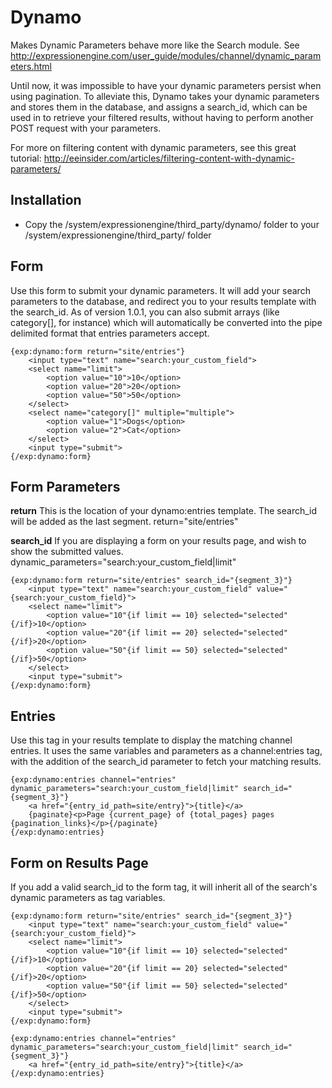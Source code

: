 # Dynamo #

Makes Dynamic Parameters behave more like the Search module. See <http://expressionengine.com/user_guide/modules/channel/dynamic_parameters.html>

Until now, it was impossible to have your dynamic parameters persist when using pagination. To alleviate this, Dynamo takes your dynamic parameters and stores them in the database, and assigns a search_id, which can be used in to retrieve your filtered results, without having to perform another POST request with your parameters.

For more on filtering content with dynamic parameters, see this great tutorial: <http://eeinsider.com/articles/filtering-content-with-dynamic-parameters/>

## Installation

* Copy the /system/expressionengine/third_party/dynamo/ folder to your /system/expressionengine/third_party/ folder

## Form
Use this form to submit your dynamic parameters. It will add your search parameters to the database, and redirect you to your results template with the search_id. As of version 1.0.1, you can also submit arrays (like category[], for instance) which will automatically be converted into the pipe delimited format that entries parameters accept.

	{exp:dynamo:form return="site/entries"}
		<input type="text" name="search:your_custom_field">
		<select name="limit">
			<option value="10">10</option>
			<option value="20">20</option>
			<option value="50">50</option>
		</select>
		<select name="category[]" multiple="multiple">
			<option value="1">Dogs</option>
			<option value="2">Cat</option>
		</select>
		<input type="submit">
	{/exp:dynamo:form}

## Form Parameters

**return**
This is the location of your dynamo:entries template. The search_id will be added as the last segment.
	return="site/entries"

**search_id**
If you are displaying a form on your results page, and wish to show the submitted values.
	dynamic_parameters="search:your_custom_field|limit"

	{exp:dynamo:form return="site/entries" search_id="{segment_3}"}
		<input type="text" name="search:your_custom_field" value="{search:your_custom_field}">
		<select name="limit">
			<option value="10"{if limit == 10} selected="selected"{/if}>10</option>
			<option value="20"{if limit == 20} selected="selected"{/if}>20</option>
			<option value="50"{if limit == 50} selected="selected"{/if}>50</option>
		</select>
		<input type="submit">
	{/exp:dynamo:form}

## Entries
Use this tag in your results template to display the matching channel entries. It uses the same variables and parameters as a channel:entries tag, with the addition of the search_id parameter to fetch your matching results.

	{exp:dynamo:entries channel="entries" dynamic_parameters="search:your_custom_field|limit" search_id="{segment_3}"}
		<a href="{entry_id_path=site/entry}">{title}</a>
		{paginate}<p>Page {current_page} of {total_pages} pages {pagination_links}</p>{/paginate}
	{/exp:dynamo:entries}

## Form on Results Page
If you add a valid search_id to the form tag, it will inherit all of the search's dynamic parameters as tag variables.

	{exp:dynamo:form return="site/entries" search_id="{segment_3}"}
		<input type="text" name="search:your_custom_field" value="{search:your_custom_field}">
		<select name="limit">
			<option value="10"{if limit == 10} selected="selected"{/if}>10</option>
			<option value="20"{if limit == 20} selected="selected"{/if}>20</option>
			<option value="50"{if limit == 50} selected="selected"{/if}>50</option>
		</select>
		<input type="submit">
	{/exp:dynamo:form}
	
	{exp:dynamo:entries channel="entries" dynamic_parameters="search:your_custom_field|limit" search_id="{segment_3}"}
		<a href="{entry_id_path=site/entry}">{title}</a>
	{/exp:dynamo:entries}
